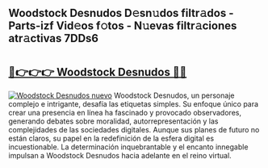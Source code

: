 ## Woodstock Desnudos D𝚎sn𝚞dos filtr𝚊dos - Parts-izf Vid𝚎os f𝚘tos - N𝚞evas filtr𝚊ciones atr𝚊ctivas 7DDs6

# <h2><a href="http://mbabdyf.tromn.icu/?c=Woodstock+Desnudos">🔗👉👉👉 Woodstock Desnudos 🔗🔗</a></h2>

[![Woodstock Desnudos nuevo](https://i.imgur.com/pEAQMta.gif)](http://mbabdyf.tromn.icu/?c=Woodstock+Desnudos)
Woodstock Desnudos, un personaje complejo e intrigante, desafía las etiquetas simples. Su enfoque único para crear una presencia en línea ha fascinado y provocado observadores, generando debates sobre moralidad, autorrepresentación y las complejidades de las sociedades digitales. Aunque sus planes de futuro no están claros, su papel en la redefinición de la esfera digital es incuestionable. La determinación inquebrantable y el encanto innegable impulsan a Woodstock Desnudos hacia adelante en el reino virtual.
